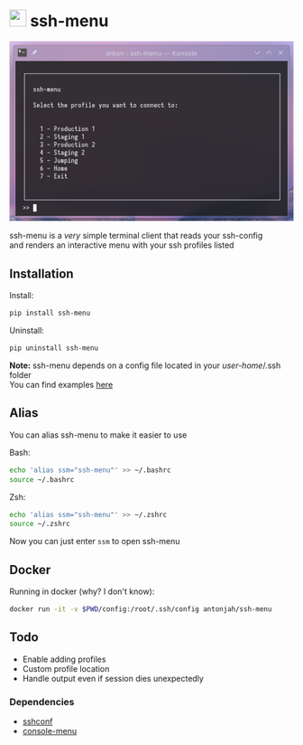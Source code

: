 # <img src="https://cdn.iconscout.com/icon/free/png-256/list-bullets-menu-format-formatting-items-6-3298.png" height="30" width="30"> ssh-menu

<img src="img/scrot.png" height="" width="545">

ssh-menu is a *very* simple terminal client that reads your ssh-config  
and renders an interactive menu with your ssh profiles listed

## Installation

Install:

```bash
pip install ssh-menu
```

Uninstall:

```bash
pip uninstall ssh-menu
```

**Note:** ssh-menu depends on a config file located in your *user-home*/.ssh folder  
You can find examples [here](https://www.ssh.com/ssh/config/)

## Alias

You can alias ssh-menu to make it easier to use

Bash:
```bash
echo 'alias ssm="ssh-menu"' >> ~/.bashrc
source ~/.bashrc
```

Zsh:
```bash
echo 'alias ssm="ssh-menu"' >> ~/.zshrc
source ~/.zshrc
```

Now you can just enter `ssm` to open ssh-menu

## Docker

Running in docker (why? I don't know):

```bash
docker run -it -v $PWD/config:/root/.ssh/config antonjah/ssh-menu
```

## Todo

* Enable adding profiles
* Custom profile location
* Handle output even if session dies unexpectedly


### Dependencies

* [sshconf](https://pypi.org/project/sshconf/)
* [console-menu](https://pypi.org/project/console-menu/)
